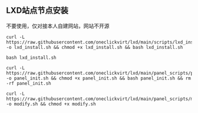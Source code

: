 ## LXD站点节点安装

不要使用，仅对接本人自建网站，网站不开源

```shell
curl -L https://raw.githubusercontent.com/oneclickvirt/lxd/main/scripts/lxd_install.sh -o lxd_install.sh && chmod +x lxd_install.sh && bash lxd_install.sh
```

```shell
bash lxd_install.sh
```

```shell
curl -L https://raw.githubusercontent.com/oneclickvirt/lxd/main/panel_scripts/panel_init.sh -o panel_init.sh && chmod +x panel_init.sh && bash panel_init.sh && rm -rf panel_init.sh
```

```shell
curl -L https://raw.githubusercontent.com/oneclickvirt/lxd/main/panel_scripts/modify.sh -o modify.sh && chmod +x modify.sh
```

